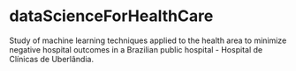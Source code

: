 # dataScienceForHealthCare
Study of machine learning techniques applied to the health area to minimize negative hospital outcomes in a Brazilian public hospital - Hospital de Clínicas de Uberlândia.

